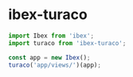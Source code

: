 # ibex-turaco

```js
import Ibex from 'ibex';
import turaco from 'ibex-turaco';

const app = new Ibex();
turaco('app/views/')(app);
```
